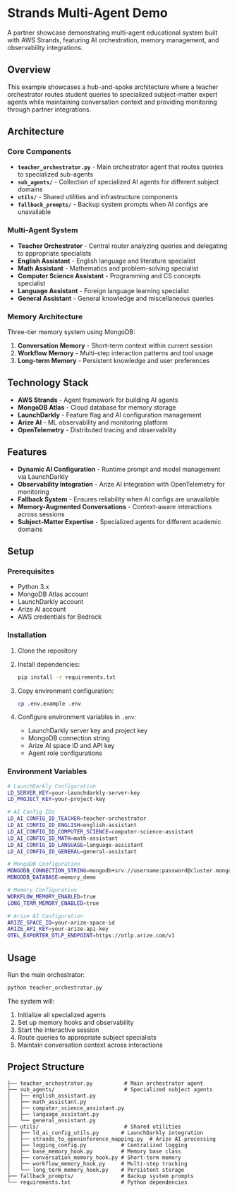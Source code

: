 # Strands Multi-Agent Demo

A partner showcase demonstrating multi-agent educational system built with AWS Strands, featuring AI orchestration, memory management, and observability integrations.

## Overview

This example showcases a hub-and-spoke architecture where a teacher orchestrator routes student queries to specialized subject-matter expert agents while maintaining conversation context and providing monitoring through partner integrations.

## Architecture

### Core Components

- **`teacher_orchestrator.py`** - Main orchestrator agent that routes queries to specialized sub-agents
- **`sub_agents/`** - Collection of specialized AI agents for different subject domains
- **`utils/`** - Shared utilities and infrastructure components
- **`fallback_prompts/`** - Backup system prompts when AI configs are unavailable

### Multi-Agent System

- **Teacher Orchestrator** - Central router analyzing queries and delegating to appropriate specialists
- **English Assistant** - English language and literature specialist
- **Math Assistant** - Mathematics and problem-solving specialist
- **Computer Science Assistant** - Programming and CS concepts specialist
- **Language Assistant** - Foreign language learning specialist
- **General Assistant** - General knowledge and miscellaneous queries

### Memory Architecture

Three-tier memory system using MongoDB:

1. **Conversation Memory** - Short-term context within current session
2. **Workflow Memory** - Multi-step interaction patterns and tool usage
3. **Long-term Memory** - Persistent knowledge and user preferences

## Technology Stack

- **AWS Strands** - Agent framework for building AI agents
- **MongoDB Atlas** - Cloud database for memory storage
- **LaunchDarkly** - Feature flag and AI configuration management
- **Arize AI** - ML observability and monitoring platform
- **OpenTelemetry** - Distributed tracing and observability

## Features

- **Dynamic AI Configuration** - Runtime prompt and model management via LaunchDarkly
- **Observability Integration** - Arize AI integration with OpenTelemetry for monitoring
- **Fallback System** - Ensures reliability when AI configs are unavailable
- **Memory-Augmented Conversations** - Context-aware interactions across sessions
- **Subject-Matter Expertise** - Specialized agents for different academic domains

## Setup

### Prerequisites

- Python 3.x
- MongoDB Atlas account
- LaunchDarkly account
- Arize AI account
- AWS credentials for Bedrock

### Installation

1. Clone the repository
2. Install dependencies:
   ```bash
   pip install -r requirements.txt
   ```

3. Copy environment configuration:
   ```bash
   cp .env.example .env
   ```

4. Configure environment variables in `.env`:
   - LaunchDarkly server key and project key
   - MongoDB connection string
   - Arize AI space ID and API key
   - Agent role configurations

### Environment Variables

```bash
# LaunchDarkly Configuration
LD_SERVER_KEY=your-launchdarkly-server-key
LD_PROJECT_KEY=your-project-key

# AI Config IDs
LD_AI_CONFIG_ID_TEACHER=teacher-orchestrator
LD_AI_CONFIG_ID_ENGLISH=english-assistant
LD_AI_CONFIG_ID_COMPUTER_SCIENCE=computer-science-assistant
LD_AI_CONFIG_ID_MATH=math-assistant
LD_AI_CONFIG_ID_LANGUAGE=language-assistant
LD_AI_CONFIG_ID_GENERAL=general-assistant

# MongoDB Configuration
MONGODB_CONNECTION_STRING=mongodb+srv://username:password@cluster.mongodb.net/
MONGODB_DATABASE=memory_demo

# Memory Configuration
WORKFLOW_MEMORY_ENABLED=true
LONG_TERM_MEMORY_ENABLED=true

# Arize AI Configuration
ARIZE_SPACE_ID=your-arize-space-id
ARIZE_API_KEY=your-arize-api-key
OTEL_EXPORTER_OTLP_ENDPOINT=https://otlp.arize.com/v1
```

## Usage

Run the main orchestrator:

```bash
python teacher_orchestrator.py
```

The system will:
1. Initialize all specialized agents
2. Set up memory hooks and observability
3. Start the interactive session
4. Route queries to appropriate subject specialists
5. Maintain conversation context across interactions

## Project Structure

```
├── teacher_orchestrator.py          # Main orchestrator agent
├── sub_agents/                      # Specialized subject agents
│   ├── english_assistant.py
│   ├── math_assistant.py
│   ├── computer_science_assistant.py
│   ├── language_assistant.py
│   └── general_assistant.py
├── utils/                           # Shared utilities
│   ├── ld_ai_config_utils.py       # LaunchDarkly integration
│   ├── strands_to_openinference_mapping.py  # Arize AI processing
│   ├── logging_config.py           # Centralized logging
│   ├── base_memory_hook.py         # Memory base class
│   ├── conversation_memory_hook.py # Short-term memory
│   ├── workflow_memory_hook.py     # Multi-step tracking
│   └── long_term_memory_hook.py    # Persistent storage
├── fallback_prompts/               # Backup system prompts
└── requirements.txt                # Python dependencies
```
